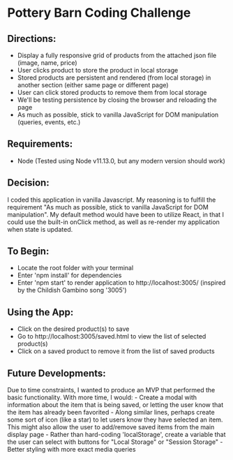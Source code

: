 # Pottery Barn Coding Challenge

## Directions:
 - Display a fully responsive grid of products from the attached json file (image, name, price)
 - User clicks product to store the product in local storage
 - Stored products are persistent and rendered (from local storage) in another section (either same page or different page)
 - User can click stored products to remove them from local storage
 - We'll be testing persistence by closing the browser and reloading the page
 - As much as possible, stick to vanilla JavaScript for DOM manipulation (queries, events, etc.)

## Requirements:
 - Node (Tested using Node v11.13.0, but any modern version should work)

## Decision:
I coded this application in vanilla Javascript. My reasoning is to fulfill the requirement "As much as possible, stick to vanilla JavaScript for DOM manipulation". My default method would have been to utilize React, in that I could use the built-in onClick method, as well as re-render my application when state is updated. 


## To Begin: 
 - Locate the root folder with your terminal
 - Enter 'npm install' for dependencies
 - Enter 'npm start' to render application to http://localhost:3005/ (inspired by the Childish Gambino song '3005')

## Using the App:
 - Click on the desired product(s) to save
 - Go to http://localhost:3005/saved.html to view the list of selected product(s)
 - Click on a saved product to remove it from the list of saved products

## Future Developments:
Due to time constraints, I wanted to produce an MVP that performed the basic functionality. 
With more time, I would:
	- Create a modal with information about the item that is being saved, or letting the user know that the item has already been favorited
	- Along similar lines, perhaps create some sort of icon (like a star) to let users know they have selected an item. This might also allow the user to add/remove saved items from the main display page
	- Rather than hard-coding 'localStorage', create a variable that the user can select with buttons for "Local Storage" or "Session Storage"
	- Better styling with more exact media queries